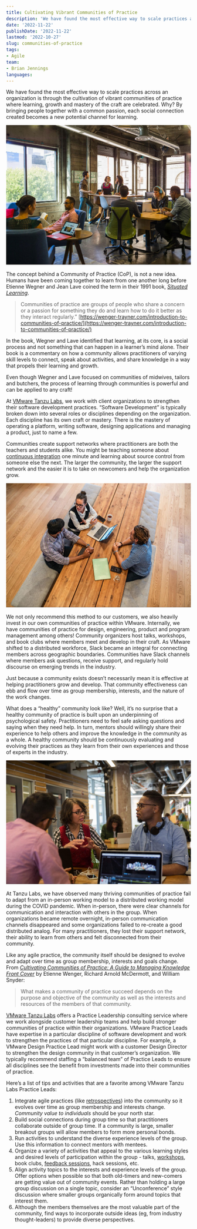 ```yaml
---
title: Cultivating Vibrant Communities of Practice
description: 'We have found the most effective way to scale practices across an organization is through the cultivation of vibrant communities of practice where learning, growth and mastery of the craft are celebrated.'
date: '2022-11-22'
publishDate: '2022-11-22'
lastmod: '2022-10-27'
slug: communities-of-practice
tags:
- Agile
team:
- Brian Jennings
languages:
---
```


We have found the most effective way to scale practices across an organization is through the cultivation of vibrant communities of practice where learning, growth and mastery of the craft are celebrated. Why? By bringing people together with a common passion, each social connection created becomes a new potential channel for learning.

![Community gathering in an office](images/image1.jpg 'Community gathering in an office')

The concept behind a Community of Practice (CoP), is not a new idea. Humans have been coming together to learn from one another long before Etienne Wegner and Jean Lave coined the term in their 1991 book, [_Situated Learning_](https://books.google.com/books?id=CAVIOrW3vYAC).

> Communities of practice are groups of people who share a concern or a passion for something they do and learn how to do it better as they interact regularly.” [https://wenger-trayner.com/introduction-to-communities-of-practice/](https://wenger-trayner.com/introduction-to-communities-of-practice/)

In the book, Wegner and Lave identified that learning, at its core, is a social process and not something that can happen in a learner’s mind alone. Their book is a commentary on how a community allows practitioners of varying skill levels to connect, speak about activities, and share knowledge in a way that propels their learning and growth.

Even though Wegner and Lave focused on communities of midwives, tailors and butchers, the process of learning through communities is powerful and can be applied to any craft!

At [VMware Tanzu Labs](https://tanzu.vmware.com/labs), we work with client organizations to strengthen their software development practices. “Software Development” is typically broken down into several roles or disciplines depending on the organization. Each discipline has its own craft or mastery. There is the mastery of operating a platform, writing software, designing applications and managing a product, just to name a few.

Communities create support networks where practitioners are both the teachers and students alike. You might be teaching someone about [continuous integration](https://tanzu.vmware.com/developer/guides/ci-cd-what-is/) one minute and learning about source control from someone else the next. The larger the community, the larger the support network and the easier it is to take on newcomers and help the organization grow.

![A group at a table](images/image2.jpg 'A group at a table')

We not only recommend this method to our customers, we also heavily invest in our own communities of practice within VMware. Internally, we have communities of practice for design, engineering, product and program management among others! Community organizers host talks, workshops, and book clubs where members meet and develop in their craft. As VMware shifted to a distributed workforce, Slack became an integral for connecting members across geographic boundaries. Communities have Slack channels where members ask questions, receive support, and regularly hold discourse on emerging trends in the industry.

Just because a community exists doesn’t necessarily mean it is effective at helping practitioners grow and develop. That community effectiveness can ebb and flow over time as group membership, interests, and the nature of the work changes.

What does a “healthy” community look like? Well, it’s no surprise that a healthy community of practice is built upon an underpinning of psychological safety. Practitioners need to feel safe asking questions and saying when they need help. In turn, mentors should willingly share their experience to help others and improve the knowledge in the community as a whole. A healthy community should be continuously evaluating and evolving their practices as they learn from their own experiences and those of experts in the industry.

![A group chatting](images/image3.jpg 'A group chatting')

At Tanzu Labs, we have observed many thriving communities of practice fail to adapt from an in-person working model to a distributed working model during the COVID pandemic. When in-person, there were clear channels for communication and interaction with others in the group. When organizations became remote overnight, in-person communication channels disappeared and some organizations failed to re-create a good distributed analog. For many practitioners, they lost their support network, their ability to learn from others and felt disconnected from their community.

Like any agile practice, the community itself should be designed to evolve and adapt over time as group membership, interests and goals change. From [_Cultivating Communities of Practice: A Guide to Managing Knowledge
Front Cover_](https://books.google.com/books/about/Cultivating_Communities_of_Practice.html?id=m1xZuNq9RygC) by Etienne Wenger, Richard Arnold McDermott, and William Snyder:

> What makes a community of practice succeed depends on the purpose and objective of the community as well as the interests and resources of the members of that community.

[VMware Tanzu Labs](https://tanzu.vmware.com/labs) offers a Practice Leadership consulting service where we work alongside customer leadership teams and help build stronger communities of practice within their organizations. VMware Practice Leads have expertise in a particular discipline of software development and work to strengthen the practices of that particular discipline. For example, a VMware Design Practice Lead might work with a customer Design Director to strengthen the design community in that customer’s organization. We typically recommend staffing a “balanced team” of Practice Leads to ensure all disciplines see the benefit from investments made into their communities of practice.

Here’s a list of tips and activities that are a favorite among VMware Tanzu Labs Practice Leads:

1. Integrate agile practices (like [retrospectives](https://tanzu.vmware.com/developer/practices/3-column-retro/)) into the community so it evolves over time as group membership and interests change. _Community value to individuals_ should be your north star.
2. Build social connections during group time so that practitioners collaborate outside of group time. If a community is large, smaller breakout groups will allow members to form more personal bonds.
3. Run activities to understand the diverse experience levels of the group. Use this information to connect mentors with mentees.
4. Organize a variety of activities that appeal to the various learning styles and desired levels of participation within the group - talks, [workshops](https://tanzu.vmware.com/developer/workshops/), book clubs, [feedback sessions](https://tanzu.vmware.com/developer/practices/design-critique/), hack sessions, etc.
5. Align activity topics to the interests and experience levels of the group. Offer options when possible so that both old-timers and new-comers are getting value out of community events. Rather than holding a large group discussion on a single topic, consider an “Unconference” style discussion where smaller groups organically form around topics that interest them.
6. Although the members themselves are the most valuable part of the community, find ways to incorporate outside ideas (eg, from industry thought-leaders) to provide diverse perspectives.
